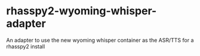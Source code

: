 # rhasspy2-wyoming-whisper-adapter
An adapter to use the new wyoming whisper container as the ASR/TTS for a rhasspy2 install
